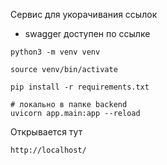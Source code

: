 Сервис для укорачивания ссылок

- swagger доступен по ссылке

```
python3 -m venv venv

source venv/bin/activate

pip install -r requirements.txt

# локально в папке backend
uvicorn app.main:app --reload
```

Открывается тут

```
http://localhost/
```

